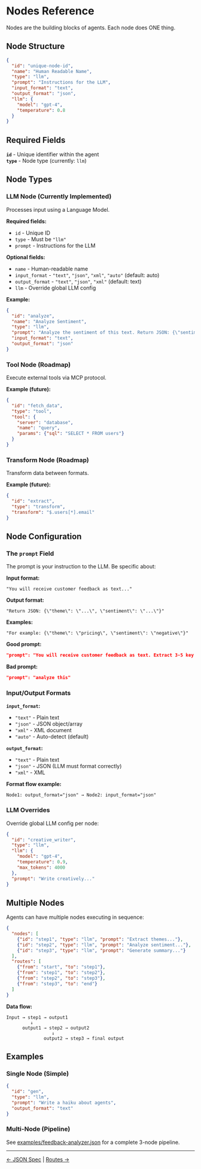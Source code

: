 # Nodes Reference

Nodes are the building blocks of agents. Each node does ONE thing.

## Node Structure

```json
{
  "id": "unique-node-id",
  "name": "Human Readable Name",
  "type": "llm",
  "prompt": "Instructions for the LLM",
  "input_format": "text",
  "output_format": "json",
  "llm": {
    "model": "gpt-4",
    "temperature": 0.8
  }
}
```

## Required Fields

**`id`** - Unique identifier within the agent  
**`type`** - Node type (currently: `llm`)  

## Node Types

### LLM Node (Currently Implemented)

Processes input using a Language Model.

**Required fields:**
- `id` - Unique ID
- `type` - Must be `"llm"`
- `prompt` - Instructions for the LLM

**Optional fields:**
- `name` - Human-readable name
- `input_format` - `"text"`, `"json"`, `"xml"`, `"auto"` (default: auto)
- `output_format` - `"text"`, `"json"`, `"xml"` (default: text)
- `llm` - Override global LLM config

**Example:**
```json
{
  "id": "analyze",
  "name": "Analyze Sentiment",
  "type": "llm",
  "prompt": "Analyze the sentiment of this text. Return JSON: {\"sentiment\": \"positive|negative|neutral\", \"confidence\": 0.0-1.0}",
  "input_format": "text",
  "output_format": "json"
}
```

### Tool Node (Roadmap)

Execute external tools via MCP protocol.

**Example (future):**
```json
{
  "id": "fetch_data",
  "type": "tool",
  "tool": {
    "server": "database",
    "name": "query",
    "params": {"sql": "SELECT * FROM users"}
  }
}
```

### Transform Node (Roadmap)

Transform data between formats.

**Example (future):**
```json
{
  "id": "extract",
  "type": "transform",
  "transform": "$.users[*].email"
}
```

## Node Configuration

### The `prompt` Field

The prompt is your instruction to the LLM. Be specific about:

**Input format:**
```
"You will receive customer feedback as text..."
```

**Output format:**
```
"Return JSON: {\"theme\": \"...\", \"sentiment\": \"...\"}"
```

**Examples:**
```
"For example: {\"theme\": \"pricing\", \"sentiment\": \"negative\"}"
```

**Good prompt:**
```json
"prompt": "You will receive customer feedback as text. Extract 3-5 key themes. Return as JSON array of strings. Example: [\"pricing\", \"performance\", \"support\"]. Be concise."
```

**Bad prompt:**
```json
"prompt": "analyze this"
```

### Input/Output Formats

**`input_format`:**
- `"text"` - Plain text
- `"json"` - JSON object/array
- `"xml"` - XML document
- `"auto"` - Auto-detect (default)

**`output_format`:**
- `"text"` - Plain text
- `"json"` - JSON (LLM must format correctly)
- `"xml"` - XML

**Format flow example:**
```
Node1: output_format="json" → Node2: input_format="json"
```

### LLM Overrides

Override global LLM config per node:

```json
{
  "id": "creative_writer",
  "type": "llm",
  "llm": {
    "model": "gpt-4",
    "temperature": 0.9,
    "max_tokens": 4000
  },
  "prompt": "Write creatively..."
}
```

## Multiple Nodes

Agents can have multiple nodes executing in sequence:

```json
{
  "nodes": [
    {"id": "step1", "type": "llm", "prompt": "Extract themes..."},
    {"id": "step2", "type": "llm", "prompt": "Analyze sentiment..."},
    {"id": "step3", "type": "llm", "prompt": "Generate summary..."}
  ],
  "routes": [
    {"from": "start", "to": "step1"},
    {"from": "step1", "to": "step2"},
    {"from": "step2", "to": "step3"},
    {"from": "step3", "to": "end"}
  ]
}
```

**Data flow:**
```
Input → step1 → output1
         ↓
      output1 → step2 → output2
                 ↓
              output2 → step3 → final output
```

## Examples

### Single Node (Simple)

```json
{
  "id": "gen",
  "type": "llm",
  "prompt": "Write a haiku about agents",
  "output_format": "text"
}
```

### Multi-Node (Pipeline)

See [examples/feedback-analyzer.json](../../not7-core/examples/feedback-analyzer.json) for a complete 3-node pipeline.

---

[← JSON Spec](json-spec.md) | [Routes →](routes.md)

